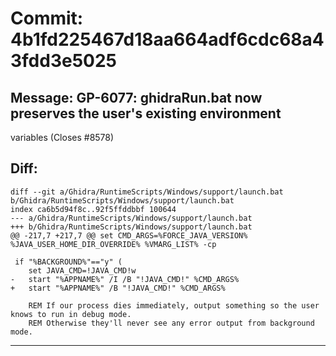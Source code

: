 # Commit: 4b1fd225467d18aa664adf6cdc68a43fdd3e5025
## Message: GP-6077: ghidraRun.bat now preserves the user's existing environment
variables (Closes #8578)
## Diff:
```
diff --git a/Ghidra/RuntimeScripts/Windows/support/launch.bat b/Ghidra/RuntimeScripts/Windows/support/launch.bat
index ca6b5d94f8c..92f5ffddbbf 100644
--- a/Ghidra/RuntimeScripts/Windows/support/launch.bat
+++ b/Ghidra/RuntimeScripts/Windows/support/launch.bat
@@ -217,7 +217,7 @@ set CMD_ARGS=%FORCE_JAVA_VERSION% %JAVA_USER_HOME_DIR_OVERRIDE% %VMARG_LIST% -cp
 
 if "%BACKGROUND%"=="y" (
 	set JAVA_CMD=!JAVA_CMD!w
-	start "%APPNAME%" /I /B "!JAVA_CMD!" %CMD_ARGS%
+	start "%APPNAME%" /B "!JAVA_CMD!" %CMD_ARGS%
 	
 	REM If our process dies immediately, output something so the user knows to run in debug mode.
 	REM Otherwise they'll never see any error output from background mode.
```
-----------------------------------
